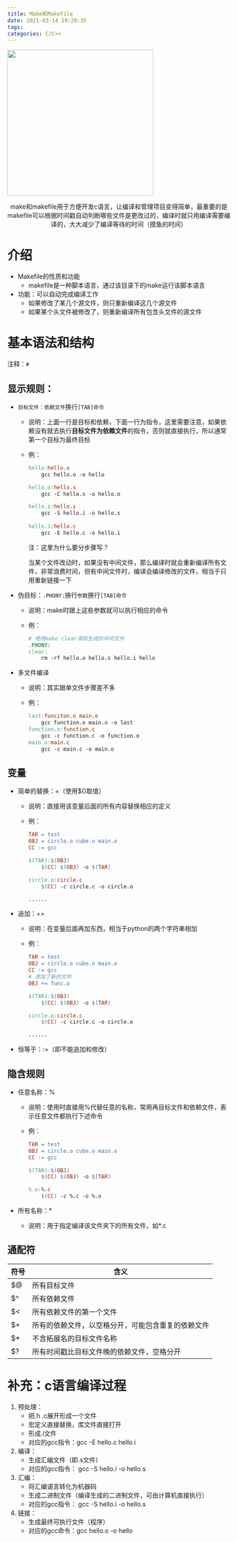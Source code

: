 ```yaml
---
title: Make和Makefile
date: 2021-03-14 19:29:35
tags:
categories: C/C++
---
```


<img align="center" height="330px" src="https://pic-1302177449.cos.ap-chongqing.myqcloud.com//blog_pic/20210314211630.png">

<p align="center">
    make和makefile用于方便开发c语言，让编译和管理项目变得简单，最重要的是makefile可以根据时间戳自动判断哪些文件是更改过的，编译时就只用编译需要编译的，大大减少了编译等待的时间（摸鱼的时间）
</p>

<!--more-->

# 介绍

* Makefile的性质和功能
  * makefile是一种脚本语言，通过该目录下的make运行该脚本语言
* 功能：可以自动完成编译工作
  * 如果修改了某几个源文件，则只重新编译这几个源文件
  * 如果某个头文件被修改了，则重新编译所有包含头文件的源文件

# 基本语法和结构

注释：`#`

## 显示规则：

* `目标文件：依赖文件`换行`[TAB]命令`

  * 说明：上面一行是目标和依赖，下面一行为指令，这里需要注意，如果依赖没有就去执行**目标文件为依赖文件**的指令，否则就直接执行，所以通常第一个目标为最终目标

  * 例：

    ```makefile
    hello:hello.o
    	gcc hello.o -o hello
    
    hello.o:hello.s
    	gcc -C hello.s -o hello.o
    
    hello.s:hello.i
    	gcc -S hello.i -o hello.s
    	
    hello.i:hello.c
    	gcc -E hello.c -o hello.i
    ```

    注：这里为什么要分步骤写？

    ​		当某个文件改动时，如果没有中间文件，那么编译时就会重新编译所有文件，非常浪费时间，但有中间文件时，编译会编译修改的文件，相当于只用重新链接一下

* 伪目标：`.PHONY:`换行`参数`换行`[TAB]命令`

  * 说明：make时跟上这些参数就可以执行相应的命令

  * 例：

    ```makefile
    # 使用make clear清除生成的中间文件
    .PHONY:
    clear:
    	rm -rf hello.o hello.s hello.i hello
    ```

* 多文件编译

  * 说明：其实跟单文件步骤差不多

  * 例：

    ```makefile
    last:funciton.o main.o
    	gcc function.o main.o -o last
    function.o:function.c
    	gcc -c function.c -o function.o
    main.o:main.c
    	gcc -c main.c -o main.o
    ```

## 变量

* 简单的替换：=（使用$()取值）

  * 说明：直接用该变量后面的所有内容替换相应的定义

  * 例：

    ```makefile
    TAR = test
    OBJ = circle.o cube.o main.o
    CC := gcc
    
    $(TAR):$(OBJ)
    	$(CC) $(OBJ) -o $(TAR)
    
    circle.o:circle.c
    	$(CC) -c circle.c -o circle.o
    
    ......
    ```

* 追加：+=

  * 说明：在变量后面再加东西，相当于python的两个字符串相加

  * 例：

    ```makefile
    TAR = test
    OBJ = circle.o cube.o main.o
    CC := gcc
    # 添加了新的文件
    OBJ += func.o
    
    $(TAR):$(OBJ)
    	$(CC) $(OBJ) -o $(TAR)
    
    circle.o:circle.c
    	$(CC) -c circle.c -o circle.o
    
    ......
    ```

* 恒等于：:=（即不能追加和修改）

## 隐含规则

* 任意名称：%

  * 说明：使用时直接用%代替任意的名称，常用再目标文件和依赖文件，表示任意文件都执行下述命令

  * 例：

    ```makefile
    TAR = test
    OBJ = circle.o cube.o main.o
    CC := gcc
    
    $(TAR):$(OBJ)
    	$(CC) $(OBJ) -o $(TAR)
    
    %.o:%.c
    	$(CC) -c %.c -o %.o
    ```

* 所有名称：*

  * 说明：用于指定编译该文件夹下的所有文件，如*.c

## 通配符

| 符号 | 含义                                               |
| ---- | -------------------------------------------------- |
| $@   | 所有目标文件                                       |
| $^   | 所有依赖文件                                       |
| $<   | 所有依赖文件的第一个文件                           |
| $+   | 所有的依赖文件，以空格分开，可能包含重复的依赖文件 |
| $*   | 不含拓展名的目标文件名称                           |
| $?   | 所有时间戳比目标文件晚的依赖文件，空格分开         |

# 补充：c语言编译过程

1. 预处理：
   * 把.h .c展开形成一个文件
   * 宏定义直接替换，库文件直接打开
   * 形成.i文件
   * 对应的gcc指令：gcc -E hello.c hello.i
2. 编译：
   * 生成汇编文件（即.s文件）
   * 对应的gcc指令： gcc -S hello.i -o hello.s
3. 汇编：
   * 将汇编语言转化为机器码
   * 生成二进制文件（编译生成的二进制文件，可由计算机直接执行）
   * 对应的gcc指令： gcc -S hello.i -o hello.s
4. 链接：
   * 生成最终可执行文件（程序）
   * 对应的gcc命令：gcc hello.o -o hello